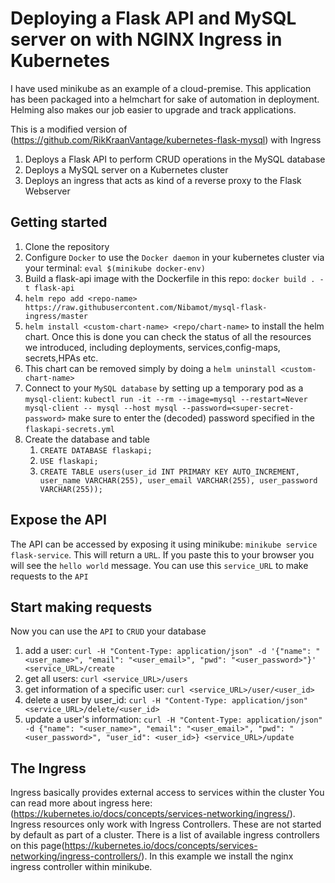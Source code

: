 # Deploying a Flask API and MySQL server on with NGINX Ingress in Kubernetes

I have used minikube as an example of a cloud-premise. This application has been packaged into a helmchart for sake of automation in deployment. Helming also makes our job easier to upgrade and track applications.


This is a modified version of (https://github.com/RikKraanVantage/kubernetes-flask-mysql) with Ingress

1. Deploys a Flask API to perform CRUD operations in the MySQL database
2. Deploys a MySQL server on a Kubernetes cluster
3. Deploys an ingress that acts as kind of a reverse proxy to the Flask Webserver


## Getting started
1. Clone the repository
2. Configure `Docker` to use the `Docker daemon` in your kubernetes cluster via your terminal: `eval $(minikube docker-env)`
3. Build a flask-api image with the Dockerfile in this repo: `docker build . -t flask-api`
4. `helm repo add <repo-name> https://raw.githubusercontent.com/Nibamot/mysql-flask-ingress/master`
5. `helm install <custom-chart-name> <repo/chart-name>` to install the helm chart. Once this is done you can check the status of all the resources we introduced, including deployments, services,config-maps, secrets,HPAs etc.
6. This chart can be removed simply by doing a `helm uninstall <custom-chart-name>`
1. Connect to your `MySQL database` by setting up a temporary pod as a `mysql-client`: 
   `kubectl run -it --rm --image=mysql --restart=Never mysql-client -- mysql --host mysql --password=<super-secret-password>`
   make sure to enter the (decoded) password specified in the `flaskapi-secrets.yml`
2. Create the database and table
   1. `CREATE DATABASE flaskapi;`
    2. `USE flaskapi;`
    3. `CREATE TABLE users(user_id INT PRIMARY KEY AUTO_INCREMENT, user_name VARCHAR(255), user_email VARCHAR(255), user_password VARCHAR(255));`
    
## Expose the API
The API can be accessed by exposing it using minikube: `minikube service flask-service`. This will return a `URL`. If you paste this to your browser you will see the `hello world` message. You can use this `service_URL` to make requests to the `API`

## Start making requests
Now you can use the `API` to `CRUD` your database
1. add a user: `curl -H "Content-Type: application/json" -d '{"name": "<user_name>", "email": "<user_email>", "pwd": "<user_password>"}' <service_URL>/create`
2. get all users: `curl <service_URL>/users`
3. get information of a specific user: `curl <service_URL>/user/<user_id>`
4. delete a user by user_id: `curl -H "Content-Type: application/json" <service_URL>/delete/<user_id>`
5. update a user's information: `curl -H "Content-Type: application/json" -d {"name": "<user_name>", "email": "<user_email>", "pwd": "<user_password>", "user_id": <user_id>} <service_URL>/update`

## The Ingress 
Ingress basically provides external access to services within the cluster You can read more about ingress here:(https://kubernetes.io/docs/concepts/services-networking/ingress/). Ingress resources only work with Ingress Controllers. These are not started by default as part of a cluster. There is a list of available ingress controllers on this page(https://kubernetes.io/docs/concepts/services-networking/ingress-controllers/). In this example we install the nginx ingress controller within minikube.

